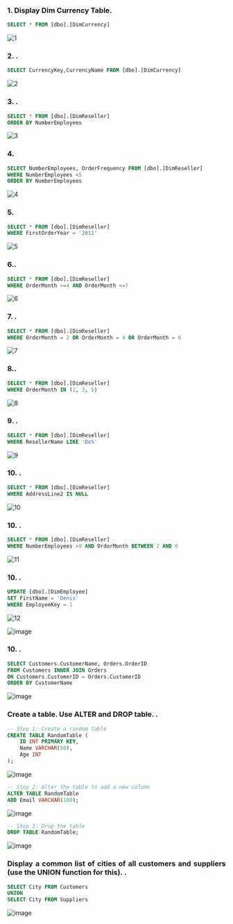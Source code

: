 ### <a name="kropka1"><p align="justify">1. Display Dim Currency Table.</p></a>

```sql
SELECT * FROM [dbo].[DimCurrency]
```

![1](https://github.com/denispatric/denispatric/assets/83760732/7bd75ba1-a940-45bd-92d1-6c6fb80ab3b4)



### <a name="kropka2"><p align="justify">2. .</p></a>

```sql
SELECT CurrencyKey,CurrencyName FROM [dbo].[DimCurrency]
```

![2](https://github.com/denispatric/denispatric/assets/83760732/9a45a9ae-671a-479f-b83e-52a43a931507)



### <a name="kropka3"><p align="justify">3. .</p></a>

```sql
SELECT * FROM [dbo].[DimReseller]
ORDER BY NumberEmployees
```

![3](https://github.com/denispatric/denispatric/assets/83760732/1ed8ceca-5155-4fcb-b537-157e6735da44)



### <a name="kropka4"><p align="justify">4. </p></a>

```sql
SELECT NumberEmployees, OrderFrequency FROM [dbo].[DimReseller]
WHERE NumberEmployees <5
ORDER BY NumberEmployees
```

![4](https://github.com/denispatric/denispatric/assets/83760732/74ec685a-eb70-453f-9456-505ed4d6ec46)



### <a name="kropka5"><p align="justify">5. </p></a>

```sql
SELECT * FROM [dbo].[DimReseller]
WHERE FirstOrderYear = '2011'
```

![5](https://github.com/denispatric/denispatric/assets/83760732/35334868-c505-4c12-a38c-10d9c1071899)



### <a name="kropka6"><p align="justify">6..</p></a>

```sql
SELECT * FROM [dbo].[DimReseller]
WHERE OrderMonth >=4 AND OrderMonth <=7
```

![6](https://github.com/denispatric/denispatric/assets/83760732/686087e3-7a5c-4998-a2bc-5ce021a9cc68)


### <a name="kropka7"><p align="justify">7. .</p></a>

```sql
SELECT * FROM [dbo].[DimReseller]
WHERE OrderMonth = 2 OR OrderMonth = 4 OR OrderMonth = 6
```

![7](https://github.com/denispatric/denispatric/assets/83760732/762e7371-fdfc-4580-81c8-980104f024db)



### <a name="kropka8"><p align="justify">8..</p></a>

```sql
SELECT * FROM [dbo].[DimReseller]
WHERE OrderMonth IN (1, 3, 5)
```

![8](https://github.com/denispatric/denispatric/assets/83760732/1b0cb0aa-4efd-4229-8363-60743b7088ff)


### <a name="kropka9"><p align="justify">9. .</p></a>

```sql
SELECT * FROM [dbo].[DimReseller]
WHERE ResellerName LIKE 'De%'
```

![9](https://github.com/denispatric/denispatric/assets/83760732/891dd80d-29db-45b9-acc8-8ac1c4bc1ba3)


### <a name="kropka10"><p align="justify">10. .</p></a>

```sql
SELECT * FROM [dbo].[DimReseller]
WHERE AddressLine2 IS NULL
```

![10](https://github.com/denispatric/denispatric/assets/83760732/737ec940-4223-455d-8f81-aa313a06e9a3)


### <a name="kropka10"><p align="justify">10. .</p></a>

```sql
SELECT * FROM [dbo].[DimReseller]
WHERE NumberEmployees >9 AND OrderMonth BETWEEN 2 AND 8
```

![11](https://github.com/denispatric/denispatric/assets/83760732/dc5ac411-0b2d-46d4-9047-6919333cbabc)

### <a name="kropka10"><p align="justify">10. .</p></a>

```sql
UPDATE [dbo].[DimEmployee]
SET FirstName = 'Denis'
WHERE EmployeeKey = 1
```

![12](https://github.com/denispatric/denispatric/assets/83760732/0e462028-5eda-47e2-a18c-a0cc8bffa22c)

![image](https://github.com/denispatric/denispatric/assets/83760732/93fcd334-ece5-43ff-a540-414a22633d37)


### <a name="kropka10"><p align="justify">10. .</p></a>

```sql
SELECT Customers.CustomerName, Orders.OrderID
FROM Customers INNER JOIN Orders
ON Customers.CustomerID = Orders.CustomerID
ORDER BY CustomerName
```
![image](https://github.com/denispatric/denispatric/assets/83760732/e8ecf0e2-c651-452c-91b6-d4d3051838bd)



### <a name="kropka10"><p align="justify">Create a table. Use ALTER and DROP table. .</p></a>

```sql
-- Step 1: Create a random table
CREATE TABLE RandomTable (
    ID INT PRIMARY KEY,
    Name VARCHAR(50),
    Age INT
);
```
![image](https://github.com/denispatric/denispatric/assets/83760732/fe0682c1-d668-4d6f-aab6-b9358bf50bc8)

```sql
-- Step 2: Alter the table to add a new column
ALTER TABLE RandomTable
ADD Email VARCHAR(100);
```
![image](https://github.com/denispatric/denispatric/assets/83760732/cc5516e4-eb71-4d1b-9da9-8a72a5f8e3e1)

```sql
-- Step 3: Drop the table
DROP TABLE RandomTable;
```
![image](https://github.com/denispatric/denispatric/assets/83760732/986e3dfc-6c11-4350-9af1-9442500859a6)

### <a name="kropka10"><p align="justify">Display a common list of cities of all customers and suppliers (use the UNION function for this). .</p></a>

```sql
SELECT City FROM Customers
UNION
SELECT City FROM Suppliers
```
![image](https://github.com/denispatric/denispatric/assets/83760732/bd7f5cc8-efc4-4692-b0dc-bc26e2f527cb)

